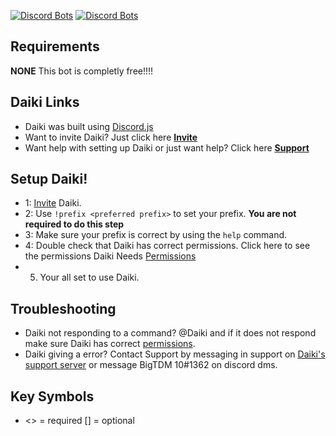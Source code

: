 [![Discord Bots](https://top.gg/api/widget/status/839287174482362438.svg)](https://top.gg/bot/839287174482362438)
[![Discord Bots](https://top.gg/api/widget/upvotes/839287174482362438.svg)](https://top.gg/bot/839287174482362438/vote)

## Requirements
**NONE** This bot is completly free!!!!

## Daiki Links
* Daiki was built using [Discord.js](https://discord.js.org)
* Want to invite Daiki? Just click here [**Invite**](https://rebrand.ly/daiki/invite)
* Want help with setting up Daiki or just want help? Click here [**Support**](https://rebrand.ly/daiki/discord)

## Setup Daiki!
* 1: [Invite](https://rebrand.ly/daiki/invite) Daiki.
* 2: Use `!prefix <preferred prefix>` to set your prefix. **You are not required to do this step** 
* 3: Make sure your prefix is correct by using the `help` command.
* 4: Double check that Daiki has correct permissions. Click here to see the permissions Daiki Needs [Permissions](https://github.com/DaikiBot/Daiki-Info/blob/main/permissions.md)
* 5. Your all set to use Daiki.

## Troubleshooting
* Daiki not responding to a command? @Daiki and if it does not respond make sure Daiki has correct [permissions](https://github.com/DaikiBot/Daiki-Info/blob/main/permissions.md).
* Daiki giving a error? Contact Support by messaging in support on [Daiki's support server](https://rebrand.ly/daiki/discord) or message BigTDM 10#1362 on discord dms.

## Key Symbols
* <> = required [] = optional
